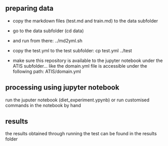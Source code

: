 
## preparing data

- copy the markdown files (test.md and train.md) to the data subfolder

- go to the data subfolder (cd data)

- and run from there: ../md2yml.sh

- copy the test.yml to the test subfolder: cp test.yml ../test

- make sure this repository is available to the jupyter notebook under the ATIS subfolder... like the domain.yml file is accessible under the following path: ATIS/domain.yml

## processing using jupyter notebook 

run the juputer notebook (diet_experiment.ypynb)
or run customised commands in the notebook by hand

## results

the results obtained through running the test can be found in the results folder


